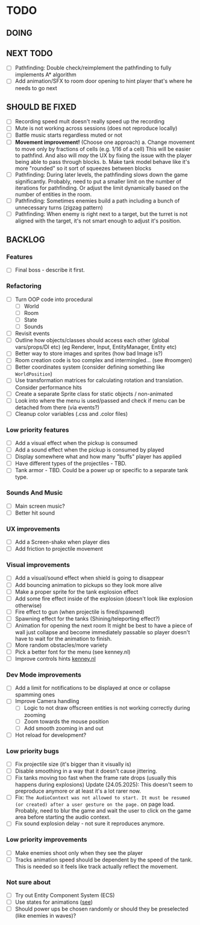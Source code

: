 # TODO

## DOING

## NEXT TODO
- [ ] Pathfinding: Double check/reimplement the pathfinding to fully implements A* algorithm
- [ ] Add animation/SFX to room door opening to hint player that's where he needs to go next

## SHOULD BE FIXED
- [ ] Recording speed mult doesn't really speed up the recording
- [ ] Mute is not working across sessions (does not reproduce locally)
- [ ] Battle music starts regardless muted or not
- [ ] **Movement improvement!** (Choose one approach)
    a. Change movement to move only by fractions of cells (e.g. 1/16 of a cell)
        This will be easier to pathfind. And also will *may* the UX by fixing the issue with the player being able to pass through blocks.
    b. Make tank model behave like it's more "rounded" so it sort of squeezes between blocks
- [ ] Pathfinding: During later levels, the pathfinding slows down the game significantly.
      Probably, need to put a smaller limit on the number of iterations for
      pathfinding. Or adjust the limit dynamically based on the number of entities
      in the room.
- [ ] Pathfinding: Sometimes enemies build a path including a bunch of unnecessary turns (zigzag pattern)
- [ ] Pathfinding: When enemy is right next to a target, but the turret is not aligned with the target, it's not smart enough to adjust it's position.

## BACKLOG

### Features
- [ ] Final boss - describe it first.

### Refactoring
- [ ] Turn OOP code into procedural
  - [ ] World
  - [ ] Room
  - [ ] State
  - [ ] Sounds
- [ ] Revisit events
- [ ] Outline how objects/classes should access each other (global vars/props/DI etc) (eg Renderer, Input, EntityManager, Entity etc)
- [ ] Better way to store images and sprites (how bad Image is?)
- [ ] Room creation code is too complex and intermingled... (see #roomgen)
- [ ] Better coordinates system (consider defining something like `WorldPosition`)
- [ ] Use transformation matrices for calculating rotation and translation. Consider performance hits
- [ ] Create a separate Sprite class for static objects / non-animated
- [ ] Look into where the menu is used/passed and check if menu can be detached from there (via events?)
- [ ] Cleanup color variables (.css and .color files)

### Low priority features
- [ ] Add a visual effect when the pickup is consumed
- [ ] Add a sound effect when the pickup is consumed by played
- [ ] Display somewhere what and how many "buffs" player has applied
- [ ] Have different types of the projectiles - TBD.
- [ ] Tank armor - TBD. Could be a power up or specific to a separate tank type.

### Sounds And Music
- [ ] Main screen music?
- [ ] Better hit sound

### UX improvements
- [ ] Add a Screen-shake when player dies
- [ ] Add friction to projectile movement

### Visual improvements
- [ ] Add a visual/sound effect when shield is going to disappear
- [ ] Add bouncing animation to pickups so they look more alive
- [ ] Make a proper sprite for the tank explosion effect
- [ ] Add some fire effect inside of the explosion (doesn't look like explosion otherwise)
- [ ] Fire effect to gun (when projectile is fired/spawned)
- [ ] Spawning effect for the tanks (Shining/teleporting effect?)
- [ ] Animation for opening the next room
      It might be best to have a piece of wall just collapse and become immediately passable so player doesn't have to wait for the animation to finish.
- [ ] More random obstacles/more variety
- [ ] Pick a better font for the menu (see kenney.nl)
- [ ] Improve controls hints [kenney.nl](https://kenney.nl/assets/input-prompts)

### Dev Mode improvements
- [ ] Add a limit for notifications to be displayed at once or collapse spamming ones
- [ ] Improve Camera handling
    - [ ] Logic to not draw offscreen entities is not working correctly during zooming
    - [ ] Zoom towards the mouse position
    - [ ] Add smooth zooming in and out
- [ ] Hot reload for development?

### Low priority bugs
- [ ] Fix projectile size (it's bigger than it visually is)
- [ ] Disable smoothing in a way that it doesn't cause jittering.
- [ ] Fix tanks moving too fast when the frame rate drops (usually this happens during explosions)
      Update (24.05.2025): This doesn't seem to preproduce anymore or at least it's a lot rarer now.
- [ ] Fix: `The AudioContext was not allowed to start. It must be resumed (or created) after a user gesture on the page.` on page load.
      Probably, need to blur the game and wait the user to click on the game area before starting the audio context.
- [ ] Fix sound explosion delay - not sure it reproduces anymore.

### Low priority improvements
- [ ] Make enemies shoot only when they see the player
- [ ] Tracks animation speed should be dependent by the speed of the tank.
      This is needed so it feels like track actually reflect the movement.

### Not sure about
- [ ] Try out Entity Component System (ECS)
- [ ] Use states for animations ([see](https://www.youtube.com/watch?v=e3LGFrHqqiI))
- [ ] Should power ups be chosen randomly or should they be preselected (like enemies in waves)?
